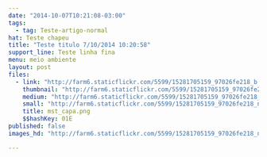 ```yaml
---
date: "2014-10-07T10:21:08-03:00"
tags:
  - tag: Teste-artigo-normal
hat: Teste chapeu
title: "Teste titulo 7/10/2014 10:20:58"
support_line: Teste linha fina
menu: meio ambiente
layout: post
files:
  - link: "http://farm6.staticflickr.com/5599/15281705159_97026fe218_b.jpg"
    thumbnail: "http://farm6.staticflickr.com/5599/15281705159_97026fe218_t.jpg"
    medium: "http://farm6.staticflickr.com/5599/15281705159_97026fe218_z.jpg"
    small: "http://farm6.staticflickr.com/5599/15281705159_97026fe218_n.jpg"
    title: mst_capa.png
    $$hashKey: 01E
published: false
images_hd: "http://farm6.staticflickr.com/5599/15281705159_97026fe218_n.jpg"

---
```

